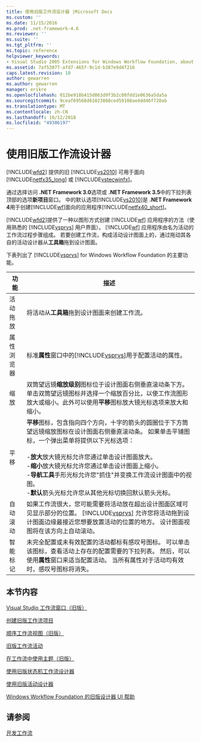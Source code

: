 ```yaml
---
title: 使用旧版工作流设计器 |Microsoft Docs
ms.custom: ''
ms.date: 11/15/2016
ms.prod: .net-framework-4.6
ms.reviewer: ''
ms.suite: ''
ms.tgt_pltfrm: ''
ms.topic: reference
helpviewer_keywords:
- Visual Studio 2005 Extensions for Windows Workflow Foundation, about
ms.assetid: 7af53077-afd7-465f-9c1d-b387e9d4f216
caps.latest.revision: 10
author: gewarren
ms.author: gewarren
manager: erikre
ms.openlocfilehash: 012be918b415d863d9f3b2c08fdd1e0636a5da5a
ms.sourcegitcommit: 9ceaf69568d61023868ced59108ae4dd46f720ab
ms.translationtype: MT
ms.contentlocale: zh-CN
ms.lasthandoff: 10/12/2018
ms.locfileid: "49306197"
---
```

# <a name="using-the-legacy-workflow-designer"></a>使用旧版工作流设计器
[!INCLUDE[wfd2](../includes/wfd2-md.md)] 提供的旧 [!INCLUDE[vs2010](../includes/vs2010-md.md)] 可用于面向 [!INCLUDE[netfx35_long](../includes/netfx35-long-md.md)] 或 [!INCLUDE[vstecwinfx](../includes/vstecwinfx-md.md)]。  
  
 通过选择访问 **.NET Framework 3.0**选项或 **.NET Framework 3.5**中的下拉列表顶部的选项**新项目**窗口。 中的默认选项[!INCLUDE[vs2010](../includes/vs2010-md.md)]是 **.NET Framework 4**用于创建[!INCLUDE[wf](../includes/wf-md.md)]面向的应用程序[!INCLUDE[netfx40_short](../includes/netfx40-short-md.md)]。  
  
 [!INCLUDE[wfd2](../includes/wfd2-md.md)]提供了一种以图形方式创建 [!INCLUDE[wf](../includes/wf-md.md)] 应用程序的方法（使用熟悉的 [!INCLUDE[vsprvs](../includes/vsprvs-md.md)] 用户界面）。 [!INCLUDE[wf](../includes/wf-md.md)] 应用程序由名为活动的工作流过程步骤组成。 若要创建工作流，构成活动设计图面上的，通过拖动其各自的活动设计器从**工具箱**拖到设计图面。  
  
 下表列出了 [!INCLUDE[vsprvs](../includes/vsprvs-md.md)] for Windows Workflow Foundation 的主要功能。  
  
|功能|描述|  
|-------------|-----------------|  
|活动拖放|将活动从**工具箱**拖到设计图面来创建工作流。|  
|属性浏览器|标准**属性**窗口中的[!INCLUDE[vsprvs](../includes/vsprvs-md.md)]用于配置活动的属性。|  
|缩放|双筒望远镜**缩放级别**图标位于设计图面右侧垂直滚动条下方。 单击双筒望远镜图标并选择一个缩放百分比，以使工作流图形放大或缩小。此外可以使用**平移**图标放大镜光标选项来放大和缩小。|  
|平移|**平移**图标，包含指向四个方向，十字的箭头的圆圈位于下方筒望远镜缩放图标在设计图面右侧垂直滚动条。 如果单击平铺图标，一个弹出菜单将提供以下光标选项：<br /><br /> -**放大**放大镜光标允许您通过单击设计图面放大。<br />-**缩小**放大镜光标允许您通过单击设计图面上缩小。<br />-**导航工具**手形光标允许您"抓住"并变换工作流设计图面中的视图。<br />-**默认**箭头光标允许您从其他光标切换回默认箭头光标。|  
|自动滚动|如果工作流很大，您可能需要将活动放在超出设计图面区域可见显示部分的位置。 [!INCLUDE[vsprvs](../includes/vsprvs-md.md)] 允许您将活动拖到设计图面边缘最接近您想要放置活动的位置的地方。 设计图面视图将在该方向上自动滚动。|  
|智能标记|未完全配置或未有效配置的活动都标有感叹号图标。 可以单击该图标，查看活动上存在的配置需要的下拉列表。 然后，可以使用**属性**窗口来适当配置活动。 当所有属性对于活动均有效时，感叹号图标将消失。|  
  
## <a name="in-this-section"></a>本节内容  
 [Visual Studio 工作流窗口（旧版）](../workflow-designer/visual-studio-workflow-windows-legacy.md)  
  
 [创建旧版工作流项目](../workflow-designer/creating-legacy-workflow-projects.md)  
  
 [顺序工作流视图（旧版）](../workflow-designer/sequential-workflow-views-legacy.md)  
  
 [旧版工作流活动](../workflow-designer/legacy-workflow-activities.md)  
  
 [在工作流中使用主题（旧版）](../workflow-designer/using-themes-in-workflows-legacy.md)  
  
 [使用旧版状态机工作流设计器](../workflow-designer/using-the-legacy-state-machine-workflow-designer.md)  
  
 [使用旧版活动设计器](../workflow-designer/using-the-legacy-activity-designer.md)  
  
 [Windows Workflow Foundation 的旧版设计器 UI 帮助](../workflow-designer/legacy-designer-for-windows-workflow-foundation-ui-help.md)  
  
## <a name="see-also"></a>请参阅  
 [开发工作流](http://go.microsoft.com/fwlink?LinkID=65010)